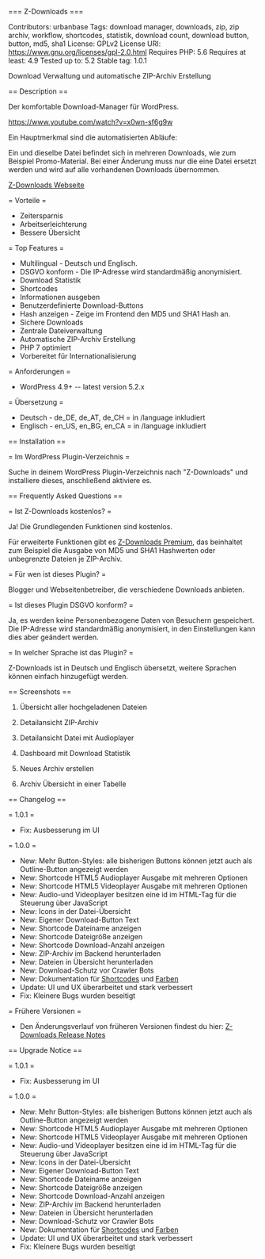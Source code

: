 === Z-Downloads ===

Contributors: urbanbase
Tags: download manager, downloads, zip, zip archiv, workflow, shortcodes, statistik, download count, download button, button, md5, sha1
License: GPLv2
License URI: https://www.gnu.org/licenses/gpl-2.0.html
Requires PHP: 5.6
Requires at least: 4.9
Tested up to: 5.2
Stable tag: 1.0.1

Download Verwaltung und automatische ZIP-Archiv Erstellung

== Description ==

Der komfortable Download-Manager für WordPress.

https://www.youtube.com/watch?v=x0wn-sf6g9w

Ein Hauptmerkmal sind die automatisierten Abläufe:

Ein und dieselbe Datei befindet sich in mehreren Downloads, wie zum Beispiel Promo-Material. Bei einer Änderung muss nur die eine Datei ersetzt werden und wird auf alle vorhandenen Downloads übernommen.

[Z-Downloads Webseite](https://code.urban-base.net/z-downloads?utm_source=wporg)

= Vorteile =

- Zeitersparnis
- Arbeitserleichterung
- Bessere Übersicht

= Top Features =

- Multilingual - Deutsch und Englisch.
- DSGVO konform - Die IP-Adresse wird standardmäßig anonymisiert.
- Download Statistik
- Shortcodes
- Informationen ausgeben
- Benutzerdefinierte Download-Buttons
- Hash anzeigen - Zeige im Frontend den MD5 und SHA1 Hash an.
- Sichere Downloads
- Zentrale Dateiverwaltung
- Automatische ZIP-Archiv Erstellung
- PHP 7 optimiert
- Vorbereitet für Internationalisierung

= Anforderungen =

- WordPress 4.9+ -- latest version 5.2.x

= Übersetzung =

- Deutsch - de_DE, de_AT, de_CH = in /language inkludiert
- Englisch - en_US, en_BG, en_CA = in /language inkludiert

== Installation ==

= Im WordPress Plugin-Verzeichnis =

Suche in deinem WordPress Plugin-Verzeichnis nach "Z-Downloads" und installiere dieses, anschließend aktiviere es.

== Frequently Asked Questions ==

= Ist Z-Downloads kostenlos? =

Ja! Die Grundlegenden Funktionen sind kostenlos.

Für erweiterte Funktionen gibt es [Z-Downloads Premium](https://code.urban-base.net/z-downloads?utm_source=wporg), das beinhaltet zum Beispiel die Ausgabe von MD5 und SHA1 Hashwerten oder unbegrenzte Dateien je ZIP-Archiv.

= Für wen ist dieses Plugin? =

Blogger und Webseitenbetreiber, die verschiedene Downloads anbieten.

= Ist dieses Plugin DSGVO konform? =

Ja, es werden keine Personenbezogene Daten von Besuchern gespeichert. Die IP-Adresse wird standardmäßig anonymisiert, in den Einstellungen kann dies aber geändert werden.

= In welcher Sprache ist das Plugin? =

Z-Downloads ist in Deutsch und Englisch übersetzt, weitere Sprachen können einfach hinzugefügt werden.

== Screenshots ==

1.  Übersicht aller hochgeladenen Dateien

2.  Detailansicht ZIP-Archiv

3.  Detailansicht Datei mit Audioplayer

4.  Dashboard mit Download Statistik

5.  Neues Archiv erstellen

6.  Archiv Übersicht in einer Tabelle

== Changelog ==

= 1.0.1 =
- Fix: Ausbesserung im UI

= 1.0.0 =
- New: Mehr Button-Styles: alle bisherigen Buttons können jetzt auch als Outline-Button angezeigt werden
- New: Shortcode HTML5 Audioplayer Ausgabe mit mehreren Optionen
- New: Shortcode HTML5 Videoplayer Ausgabe mit mehreren Optionen
- New: Audio-und Videoplayer besitzen eine id im HTML-Tag für die Steuerung über JavaScript
- New: Icons in der Datei-Übersicht
- New: Eigener Download-Button Text
- New: Shortcode Dateiname anzeigen
- New: Shortcode Dateigröße anzeigen
- New: Shortcode Download-Anzahl anzeigen
- New: ZIP-Archiv im Backend herunterladen
- New: Dateien in Übersicht herunterladen
- New: Download-Schutz vor Crawler Bots
- New: Dokumentation für [Shortcodes](https://code.urban-base.net/z-downloads/shortcodes/?utm_source=wporg) und [Farben](https://code.urban-base.net/z-downloads/farben/?utm_source=wporg)
- Update: UI und UX überarbeitet und stark verbessert
- Fix: Kleinere Bugs wurden beseitigt

= Frühere Versionen =
- Den Änderungsverlauf von früheren Versionen findest du hier: [Z-Downloads Release Notes](https://code.urban-base.net/z-downloads/release-notes/?utm_source=wporg)

== Upgrade Notice ==

= 1.0.1 =
- Fix: Ausbesserung im UI

= 1.0.0 =
- New: Mehr Button-Styles: alle bisherigen Buttons können jetzt auch als Outline-Button angezeigt werden
- New: Shortcode HTML5 Audioplayer Ausgabe mit mehreren Optionen
- New: Shortcode HTML5 Videoplayer Ausgabe mit mehreren Optionen
- New: Audio-und Videoplayer besitzen eine id im HTML-Tag für die Steuerung über JavaScript
- New: Icons in der Datei-Übersicht
- New: Eigener Download-Button Text
- New: Shortcode Dateiname anzeigen
- New: Shortcode Dateigröße anzeigen
- New: Shortcode Download-Anzahl anzeigen
- New: ZIP-Archiv im Backend herunterladen
- New: Dateien in Übersicht herunterladen
- New: Download-Schutz vor Crawler Bots
- New: Dokumentation für [Shortcodes](https://code.urban-base.net/z-downloads/shortcodes/?utm_source=wporg) und [Farben](https://code.urban-base.net/z-downloads/farben/?utm_source=wporg)
- Update: UI und UX überarbeitet und stark verbessert
- Fix: Kleinere Bugs wurden beseitigt